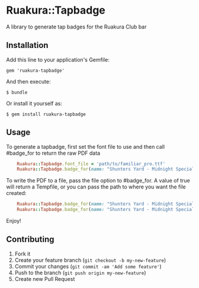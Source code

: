 # Ruakura::Tapbadge

 A library to generate tap badges for the Ruakura Club bar

## Installation

Add this line to your application's Gemfile:

    gem 'ruakura-tapbadge'

And then execute:

    $ bundle

Or install it yourself as:

    $ gem install ruakura-tapbadge

## Usage

To generate a tapbadge, first set the font file to use and then call #badge_for to return the raw PDF data

```ruby
    Ruakura::Tapbadge.font_file = 'path/to/familiar_pro.ttf'
    Ruakura::Tapbadge.badge_for(name: "Shunters Yard - Midnight Special", style: "Rauchbier", abv: 5.5, full: 9.80, half: 5.70)
```

To write the PDF to a file, pass the file option to #badge_for. A value of true will return a Tempfile, or you can pass the path to where you want the file created:

```ruby
    Ruakura::Tapbadge.badge_for(name: "Shunters Yard - Midnight Special", style: "Rauchbier", abv: 5.5, full: 9.80, half: 5.70, file: true)
    Ruakura::Tapbadge.badge_for(name: "Shunters Yard - Midnight Special", style: "Rauchbier", abv: 5.5, full: 9.80, half: 5.70, file: '/path/to/the.pdf')
```

Enjoy!


## Contributing

1. Fork it
2. Create your feature branch (`git checkout -b my-new-feature`)
3. Commit your changes (`git commit -am 'Add some feature'`)
4. Push to the branch (`git push origin my-new-feature`)
5. Create new Pull Request
